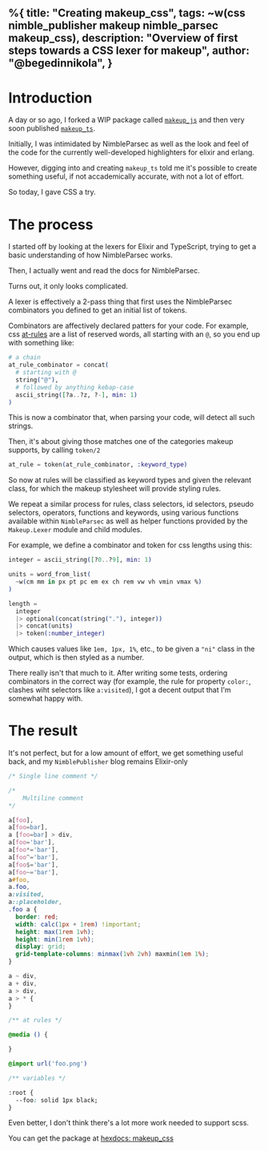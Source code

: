 %{
    title: "Creating makeup_css",
    tags: ~w(css nimble_publisher makeup nimble_parsec makeup_css),
    description: "Overview of first steps towards a CSS lexer for makeup",
    author: "@begedinnikola",
}
---
# Introduction

A day or so ago, I forked a WIP package called [`makeup_js`](https://hex.pm/packages/makeup_js) and then very soon published [`makeup_ts`](https://hex.pm/packages/makeup_ts).

Initially, I was intimidated by NimbleParsec as well as the look and feel of the code for the currently well-developed highlighters for elixir and erlang.

However, digging into and creating `makeup_ts` told me it's possible to create something useful, if not accademically accurate, with not a lot of effort.

So today, I gave CSS a try.

# The process

I started off by looking at the lexers for Elixir and TypeScript, trying to get a basic understanding of how NimbleParsec works.

Then, I actually went and read the docs for NimbleParsec.

Turns out, it only looks complicated.

A lexer is effectively a 2-pass thing that first uses the NimbleParsec combinators you defined to get an initial list of tokens.

Combinators are affectively declared patters for your code. For example, css [at-rules]() are a list of reserved words, all starting with an `@`, so you end up with something like:

```elixir
# a chain
at_rule_combinator = concat(
  # starting with @
  string("@"), 
  # followed by anything kebap-case
  ascii_string([?a..?z, ?-], min: 1) 
) 
```

This is now a combinator that, when parsing your code, will detect all such strings.

Then, it's about giving those matches one of the categories makeup supports, by calling `token/2`

```elixir
at_rule = token(at_rule_combinator, :keyword_type)
```

So now at rules will be classified as keyword types and given the relevant class, for which the makeup stylesheet will provide styling rules.

We repeat a similar process for rules, class selectors, id selectors, pseudo selectors, operators, functions and keywords, using various functions available within `NimbleParsec` as well as helper functions provided by the `Makeup.Lexer` module and child modules.

For example, we define a combinator and token for css lengths using this:

```elixir
integer = ascii_string([?0..?9], min: 1)

units = word_from_list(
  ~w(cm mm in px pt pc em ex ch rem vw vh vmin vmax %)
)

length =
  integer
  |> optional(concat(string("."), integer))
  |> concat(units)
  |> token(:number_integer)
```

Which causes values like `1em, 1px, 1%`, etc., to be given a `"ni"` class in the output, which is then styled as a number.

There really isn't that much to it. After writing some tests, ordering combinators in the correct way (for example, the rule for property `color:`, clashes wiht selectors like `a:visited`), I got a decent output that I'm somewhat happy with.

# The result

It's not perfect, but for a low amount of effort, we get something useful back, and my `NimblePublisher` blog remains Elixir-only

```css
/* Single line comment */

/*  
    Multiline comment
*/

a[foo],
a[foo=bar],
a [foo=bar] > div, 
a[foo='bar'],
a[foo*='bar'],
a[foo^='bar'],
a[foo$='bar'],
a[foo~='bar'],
a#foo,
a.foo,
a:visited,
a::placeholder,
.foo a {
  border: red;
  width: calc(1px + 1rem) !important;
  height: max(1rem 1vh);
  height: min(1rem 1vh);
  display: grid;
  grid-template-columns: minmax(1vh 2vh) maxmin(1em 1%);
}

a ~ div, 
a + div,
a > div,
a > * {
}

/** at rules */

@media () {

}

@import url('foo.png')

/** variables */

:root {
  --foo: solid 1px black;
}

```

Even better, I don't think there's a lot more work needed to support scss.

You can get the package at [hexdocs: makeup_css](https://hexdocs.pm/makeup_css)

